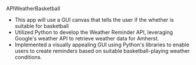APIWeatherBasketball


- This app will use a GUI canvas that tells the user if the whether is suitable for basketball
- Utilized Python to develop the Weather Reminder API, leveraging Google's weather API to retrieve weather data for Amherst.
- Implemented a visually appealing GUI using Python's libraries to enable users to create reminders based on suitable basketball-playing weather conditions.
